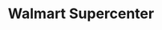 ---
title: "Walmart Supercenter"
url: /mesa/walmart-supercenter-south-signal-butte-road/
shop: supermarket
---